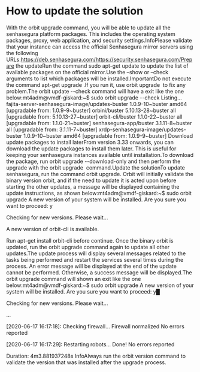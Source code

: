 # How to update the solution 

With the orbit upgrade command, you will be able to update all the senhasegura platform packages. This includes the operating system packages, proxy, web application, and security settings.InfoPlease validate that your instance can access the official Senhasegura mirror servers using the following URLs:https://deb.senhasegura.com/https://security.senhasegura.com/Prepare the updateRun the command sudo apt-get update to update the list of available packages on the official mirror.Use the –show or –check arguments to list which packages will be installed.ImportantDo not execute the command apt-get upgrade .If you run it, use orbit upgrade  to fix any problem.The orbit update --check command will have a exit like the one below:mt4adm@vmdf-giskard:~$ sudo orbit upgrade --check
Listing...
fajita-server-senhasegura-image/updates-buster 1.0.9-10~buster amd64
[upgradable from: 1.0.9-9~buster]
orbini/buster 5.10.13-28~buster all [upgradable from: 5.10.13-27~buster]
orbit-cli/buster 1.1.0-22~buster all [upgradable from: 1.1.0-21~buster]
senhasegura-app/buster 3.1.11-8~buster all [upgradable from: 3.1.11-7~buster]
xrdp-senhasegura-image/updates-buster 1.0.9-10~buster amd64
[upgradable from: 1.0.9-9~buster]
Download update packages to install laterFrom version 3.33 onwards, you can download the update packages to install them later. This is useful for keeping your senhasegura instances available until installation.To download the package, run orbit upgrade --download-only and then perform the upgrade with the orbit upgrade  command.Update the solutionTo update senhasegura, run the command orbit upgrade. Orbit will initially validate the binary version orbit, and if the need to update it is acted upon before starting the other updates, a message will be displayed containing the update instructions, as shown below:mt4adm@vmdf-giskard:~$ sudo orbit upgrade
A new version of your system will be installed.
Are you sure you want to proceed: y

Checking for new versions. Please wait...

A new version of orbit-cli is available.

Run apt-get install orbit-cli before continue.
Once the binary orbit is updated, run the orbit upgrade command again to update all other updates.The update process will display several messages related to the tasks being performed and restart the services several times during the process. An error message will be displayed at the end of the update cannot be performed. Otherwise, a success message will be displayed.The orbit upgrade command will shown an exit like the one below:mt4adm@vmdf-giskard:~$ sudo orbit upgrade
A new version of your system will be installed.
Are you sure you want to proceed: y█

Checking for new versions. Please wait...

...

[2020-06-17 16:17:18]: Checking firewall...
Firewall normalized
No errors reported

[2020-06-17 16:17:29]: Restarting robots...
Done!
No errors reported

Duration: 4m3.881937248s
InfoAlways run the orbit version command to validate the version that was installed after the upgrade process.